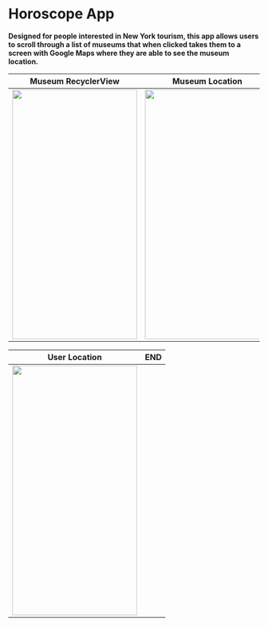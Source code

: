 # Horoscope App
**Designed for people interested in New York tourism, this app allows users to scroll through a list of museums that when clicked takes them to a screen with Google Maps where they are able to see the museum location.**


Museum RecyclerView             |  Museum Location
:-------------------------:|:-------------------------:
<img src="images/museum_home.png" width="250" height="500">  |  <img src="images/museum_address.png" width="250" height="500">

User Location  | END
:-------------------------:|:-------------------------:
<img src="images/museum_currentLocation.png" width="250" height="500"> | 
